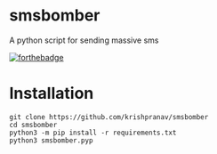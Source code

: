 # smsbomber
A python script for sending massive sms

[![forthebadge](https://forthebadge.com/images/badges/made-with-python.svg)](https://forthebadge.com)

# Installation
```
git clone https://github.com/krishpranav/smsbomber
cd smsbomber
python3 -m pip install -r requirements.txt
python3 smsbomber.pyp
```

